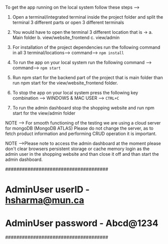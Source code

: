 To get the app running on the local system follow these steps -->

1. Open a terminal/integrated terminal inside the project folder and split the terminal 3 different parts
or open 3 different terminals

2. You would have to open the terminal 3 different location that is ->
    a. Main folder
    b. view/website_frontend
    c. view/admin

3. For installation of the project dependencies run the following command in all 3 terminal/locations-->
command-->        `npm install`

4. To run the app on your local system run the following command -->
command-->        `npm start`

5. Run npm start for the backend part of the project that is main folder than run npm start for the view/website_frontend 
folder.

6. To stop the app on your local system press the following key combination -->
WINDOWS & MAC USER -->        `CTRL+C`           

5. To run the admin dashboard stop the shopping website and run npm start for the view/admin folder 

NOTE --> For smooth functioning of the testing we are using a cloud server for mongoDB (MongoDB ATLAS)
Please do not change the server, as to fetch product information and performing CRUD operation it is important.

NOTE -->Please note to access the admin dashboard at the moment please don't clear browsers persistent storage or cache memory
login as the admin user in the shopping website and than close it off and than start the admin dashboard.

#####################################
# AdminUser userID - hsharma@mun.ca #
# AdminUser password - Abcd@1234    #
#####################################


